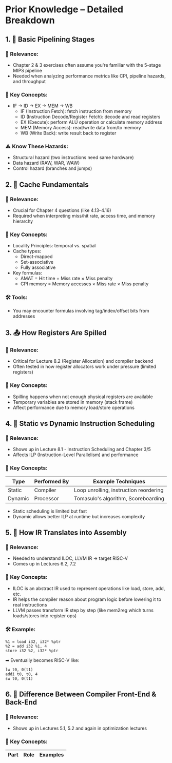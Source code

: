 # Prior Knowledge – Detailed Breakdown

## 1. 🔁 Basic Pipelining Stages
### 📍 Relevance:
- Chapter 2 & 3 exercises often assume you're familiar with the 5-stage MIPS pipeline
- Needed when analyzing performance metrics like CPI, pipeline hazards, and throughput

### 📘 Key Concepts:
- IF → ID → EX → MEM → WB
  - IF (Instruction Fetch): fetch instruction from memory
  - ID (Instruction Decode/Register Fetch): decode and read registers
  - EX (Execute): perform ALU operation or calculate memory address
  - MEM (Memory Access): read/write data from/to memory
  - WB (Write Back): write result back to register

### ⚠️ Know These Hazards:
- Structural hazard (two instructions need same hardware)
- Data hazard (RAW, WAR, WAW)
- Control hazard (branches and jumps)

## 2. 🧠 Cache Fundamentals
### 📍 Relevance:
- Crucial for Chapter 4 questions (like 4.13–4.16)
- Required when interpreting miss/hit rate, access time, and memory hierarchy

### 📘 Key Concepts:
- Locality Principles: temporal vs. spatial
- Cache types:
  - Direct-mapped
  - Set-associative
  - Fully associative
- Key formulas:
  - AMAT = Hit time + Miss rate × Miss penalty
  - CPI memory = Memory accesses × Miss rate × Miss penalty

### 🛠 Tools:
- You may encounter formulas involving tag/index/offset bits from addresses

## 3. 📤 How Registers Are Spilled
### 📍 Relevance:
- Critical for Lecture 8.2 (Register Allocation) and compiler backend
- Often tested in how register allocators work under pressure (limited registers)

### 📘 Key Concepts:
- Spilling happens when not enough physical registers are available
- Temporary variables are stored in memory (stack frame)
- Affect performance due to memory load/store operations

## 4. 🧮 Static vs Dynamic Instruction Scheduling
### 📍 Relevance:
- Shows up in Lecture 8.1 - Instruction Scheduling and Chapter 3/5
- Affects ILP (Instruction-Level Parallelism) and performance

### 📘 Key Concepts:
| Type | Performed By | Example Techniques |
|------|--------------|-------------------|
| Static | Compiler | Loop unrolling, instruction reordering |
| Dynamic | Processor | Tomasulo's algorithm, Scoreboarding |

- Static scheduling is limited but fast
- Dynamic allows better ILP at runtime but increases complexity

## 5. 🧾 How IR Translates into Assembly
### 📍 Relevance:
- Needed to understand ILOC, LLVM IR → target RISC-V
- Comes up in Lectures 6.2, 7.2

### 📘 Key Concepts:
- ILOC is an abstract IR used to represent operations like load, store, add, etc.
- IR helps the compiler reason about program logic before lowering it to real instructions
- LLVM passes transform IR step by step (like mem2reg which turns loads/stores into register ops)

### 🛠 Example:
```
%1 = load i32, i32* %ptr
%2 = add i32 %1, 4
store i32 %2, i32* %ptr
```
➡ Eventually becomes RISC-V like:
```
lw t0, 0(t1)
addi t0, t0, 4
sw t0, 0(t1)
```

## 6. 🧩 Difference Between Compiler Front-End & Back-End
### 📍 Relevance:
- Shows up in Lectures 5.1, 5.2 and again in optimization lectures

### 📘 Key Concepts:
| Part | Role | Examples |
|------|------|----------| 